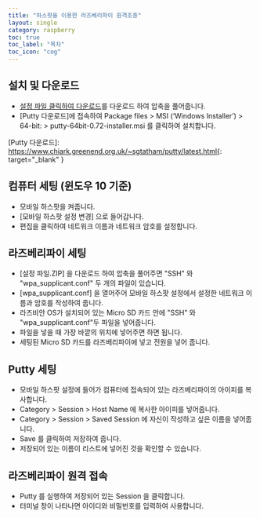 ```yaml
---
title: "하스팟을 이용한 라즈베리파이 원격조종"
layout: single
category: raspberry
toc: true
toc_label: "목차"
toc_icon: "cog"
---
```


## 설치 및 다운로드
* [설정 파일 클릭하여 다운로드]를 다운로드 하여 압축을 풀어줍니다.
* [Putty 다운로드]에 접속하여 Package files > MSI (‘Windows Installer’) > 64-bit: > putty-64bit-0.72-installer.msi 를 클릭하여 설치합니다.

[설정 파일 클릭하여 다운로드]: https://github.com/junghyunseo0105/docupad/files/3537874/default.zip
[Putty 다운로드]:  https://www.chiark.greenend.org.uk/~sgtatham/putty/latest.html{: target="_blank" }

## 컴퓨터 세팅 (윈도우 10 기준)
* 모바일 하스팟을 켜줍니다.
* [모바일 하스팟 설정 변경] 으로 들어갑니다.
* 편집을 클릭하여 네트워크 이름과 네트워크 암호를 설정합니다.

## 라즈베리파이 세팅
* [설정 파일.ZIP] 을 다운로드 하여 압축을 풀어주면 "SSH" 와 "wpa_supplicant.conf" 두 개의 파일이 있습니다.
* [wpa_supplicant.conf] 을 열어주어 모바일 하스팟 설정에서 설정한 네트워크 이름과 암호를 작성하여 줍니다.
* 라즈비안 OS가 설치되어 있는 Micro SD 카드 안에 "SSH" 와 "wpa_supplicant.conf"두 파일을 넣어줍니다.
* 파일을 넣을 때 가장 바깥의 위치에 넣어주면 하면 됩니다.
* 세팅된 Micro SD 카드를 라즈베리파이에 넣고 전원을 넣어 줍니다.

## Putty 세팅
* 모바일 하스팟 설정에 들어가 컴퓨터에 접속되어 있는 라즈베리파이의 아이피를 복사합니다.
* Category > Session > Host Name 에 복사한 아이피를 넣어줍니다.
* Category > Session > Saved Session 에 자신이 작성하고 싶은 이름을 넣어줍니다.
* Save 를 클릭하여 저장하여 줍니다.
* 저장되어 있는 이름이 리스트에 넣어진 것을 확인할 수 있습니다.

## 라즈베리파이 원격 접속
* Putty 를 실행하여 저장되어 있는 Session 을 클릭합니다.
* 터미널 창이 나타나면 아이디와 비밀번호를 입력하여 사용합니다.
